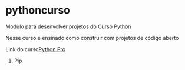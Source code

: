 # pythoncurso


Modulo para desenvolver projetos do Curso Python

Nesse curso é ensinado como construir com projetos de código aberto


Link do curso[Python Pro](https://pythonpro.com.br/)

1. Pip



